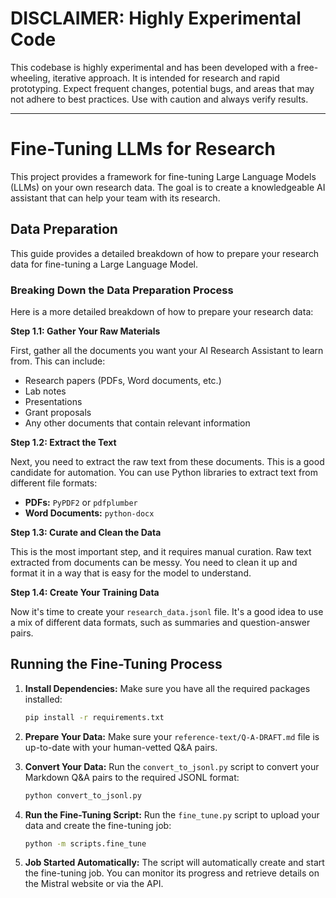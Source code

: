 # DISCLAIMER: Highly Experimental Code

This codebase is highly experimental and has been developed with a free-wheeling, iterative approach. It is intended for research and rapid prototyping. Expect frequent changes, potential bugs, and areas that may not adhere to best practices. Use with caution and always verify results.

---

# Fine-Tuning LLMs for Research

This project provides a framework for fine-tuning Large Language Models (LLMs) on your own research data. The goal is to create a knowledgeable AI assistant that can help your team with its research.

## Data Preparation

This guide provides a detailed breakdown of how to prepare your research data for fine-tuning a Large Language Model.

### Breaking Down the Data Preparation Process

Here is a more detailed breakdown of how to prepare your research data:

**Step 1.1: Gather Your Raw Materials**

First, gather all the documents you want your AI Research Assistant to learn from. This can include:

*   Research papers (PDFs, Word documents, etc.)
*   Lab notes
*   Presentations
*   Grant proposals
*   Any other documents that contain relevant information

**Step 1.2: Extract the Text**

Next, you need to extract the raw text from these documents. This is a good candidate for automation. You can use Python libraries to extract text from different file formats:

*   **PDFs:** `PyPDF2` or `pdfplumber`
*   **Word Documents:** `python-docx`

**Step 1.3: Curate and Clean the Data**

This is the most important step, and it requires manual curation. Raw text extracted from documents can be messy. You need to clean it up and format it in a way that is easy for the model to understand.

**Step 1.4: Create Your Training Data**

Now it's time to create your `research_data.jsonl` file. It's a good idea to use a mix of different data formats, such as summaries and question-answer pairs.

## Running the Fine-Tuning Process

1.  **Install Dependencies:** Make sure you have all the required packages installed:

    ```bash
    pip install -r requirements.txt
    ```

2.  **Prepare Your Data:** Make sure your `reference-text/Q-A-DRAFT.md` file is up-to-date with your human-vetted Q&A pairs.

3.  **Convert Your Data:** Run the `convert_to_jsonl.py` script to convert your Markdown Q&A pairs to the required JSONL format:

    ```bash
    python convert_to_jsonl.py
    ```

4.  **Run the Fine-Tuning Script:** Run the `fine_tune.py` script to upload your data and create the fine-tuning job:

    ```bash
    python -m scripts.fine_tune
    ```

5.  **Job Started Automatically:** The script will automatically create and start the fine-tuning job. You can monitor its progress and retrieve details on the Mistral website or via the API.